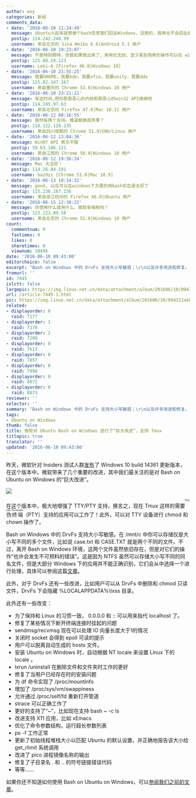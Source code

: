 ```yaml
---
author: wxy
categories: 新闻
comments_data:
- date: '2016-06-10 11:24:49'
  message: Ubuntu火起来就想做个bash忽悠我们回去Windows，没用的，我再也不会回去使用Windows了
  postip: 114.242.248.99
  username: 来自北京的 Sina Weibo 6.6|Android 5.1 用户
- date: '2016-06-10 19:23:07'
  message: 不是特别期待，但是如果做出来了，用用也无妨，至少某些简单的操作可以在 windows 下进行了，不用去切换系统，或者特地装个虚拟机。
  postip: 125.88.24.123
  username: Loki-A [Firefox 46.0|Windows 10]
- date: '2016-06-10 21:55:25'
  message: 我要GNOME，我要kde，我要xfce，我要unity，我要dde
  postip: 125.82.147.167
  username: 来自重庆的 Chrome 53.0|Windows 10 用户
- date: '2016-06-10 23:21:21'
  message: 有这时间,把你那那恶心的内核和那恶心的win32 API换掉吧
  postip: 114.245.97.63
  username: 来自北京的 Firefox 47.0|Mac 10.11 用户
- date: '2016-06-12 08:16:55'
  message: 居然有两个支持。难道都换成苹果？
  postip: 118.122.120.235
  username: 来自四川成都的 Chrome 51.0|GNU/Linux 用户
- date: '2016-06-12 13:04:36'
  message: WinRT API 表示不服
  postip: 59.63.186.121
  username: 来自江西的 Chrome 50.0|Windows 10 用户
- date: '2016-06-12 19:56:24'
  message: Mac 大法好！
  postip: 114.26.84.191
  username: hazdzz [Chrome 51.0|Mac 10.9]
- date: '2016-06-13 18:14:32'
  message: good, 以后可以在windows下方便的用bash实在是太好了
  postip: 115.236.167.156
  username: 来自浙江杭州的 Firefox 46.0|Ubuntu 用户
- date: '2016-06-15 12:38:22'
  message: 你想用什么就用什么，微软有强制吗？
  postip: 123.122.89.58
  username: 来自北京的 Chrome 51.0|Windows 10 用户
count:
  commentnum: 9
  favtimes: 0
  likes: 0
  sharetimes: 0
  viewnum: 10496
date: '2016-06-10 09:43:00'
editorchoice: false
excerpt: "Bash on Windows 中的 DrvFs 支持大小写敏感；\r\n以及许多改进和修复。"
fromurl: ''
id: 7445
islctt: false
largepic: https://img.linux.net.cn/data/attachment/album/201606/10/094311abhbbqhbyabbdaak.jpg
url: /article-7445-1.html
pic: https://img.linux.net.cn/data/attachment/album/201606/10/094311abhbbqhbyabbdaak.jpg.thumb.jpg
related:
- displayorder: 0
  raid: 7177
- displayorder: 1
  raid: 7178
- displayorder: 2
  raid: 7209
- displayorder: 0
  raid: 7613
- displayorder: 0
  raid: 7857
- displayorder: 0
  raid: 7998
- displayorder: 0
  raid: 8872
- displayorder: 0
  raid: 8873
reviewer: ''
selector: ''
summary: "Bash on Windows 中的 DrvFs 支持大小写敏感；\r\n以及许多改进和修复。"
tags:
- Ubuntu on Windows
thumb: false
title: 微软对 Ubuntu Bash on Windows 进行了“巨大改进”，支持 Tmux
titlepic: true
translator: ''
updated: '2016-06-10 09:43:00'
---
```


昨天，微软针对 Insiders 测试人群[发布](https://msdn.microsoft.com/en-us/commandline/wsl/release_notes)了 Windows 10 build 14361 更新版本，在这个版本中，微软带来了几个重要的改进，其中我们最关注的是对 Bash on Ubuntu on Windows 的“巨大改进”。


![](https://img.linux.net.cn/data/attachment/album/201606/10/094311abhbbqhbyabbdaak.jpg)


在这个版本中，极大地增强了 TTY/PTY 支持，换言之，现在 Tmux 这样的需要<ruby> 伪终端 <rt>  Pseudo Terminals </rt></ruby> （PTY）支持的应用可以工作了！此外，可以对 TTY 设备进行 chmod 和 chown 操作了。


Bash on Windows 中的 DrvFs 支持大小写敏感。在 /mnt/c 中你可以存储仅是大小写不同的多个文件，比如说 case.txt 和 CASE.TXT 就是两个不同的文件。不过，离开 Bash on Windows 环境，这两个文件虽然依旧存在，但是对它们的操作“也许会发生不可预料的错误”。这是因为 NTFS 虽然可以存储大小写不同的同名文件，但是大部分 Windows 下的应用并不能正确识别，它们会从中选择一个进行处理，具体可以参阅这篇[文章](https://support.microsoft.com/en-us/kb/100625)。


此外，对于 DrvFs 还有一些改进，比如用户可以从 DrvFs 中删除和 chmod 只读文件，DrvFs 下会隐藏 %LOCALAPPDATA%\lxss 目录。


此外还有一些改变：


* 为了保持和 Linux 的习惯一致， 0.0.0.0 和 :: 可以用来指代 localhost 了。
* 修复了某些情况下断开终端连接时挂起的问题
* sendmsg/recvmsg 现在可以处理 IO 向量长度大于1的情况
* 关闭时 socket 会得到 epoll 可读的提示
* 用户可以脱离自动生成的 hosts 文件。
* 安装 Ubuntu on Windows 时，自动根据 NT locale 来设置 Linux 下的 locale 。
* lxrun /uninstall 在删除文件和文件夹时工作的更好
* 修复了当用户已经存在时的安装问题
* 为 df 命令实现了 /proc/mountinfo
* 增加了 /proc/sys/vm/swappiness
* 允许通过 /proc/self/fd 重新打开管道
* strace 可以正确工作了
* 更好的支持了“~”，比如现在支持 bash ~ -c ls
* 改进支持 X11 应用，比如 xEmacs
* 优化了命令参数结构，运行超长参数列表
* ps -f 工作正常
* 更新了初始线程堆栈大小以匹配 Ubuntu 的默认设置，并正确地报告该大小给 get\_rlimit 系统调用
* 改进了 pico 进程镜像名称的输出
* 修复了子目录名 . 和 .. 的符号链接错误代码
* 等等……


如果你还不知道如何使用 Bash on Ubuntu on Windows，可以[参阅我们之前的文章](/article-7209-1.html)。